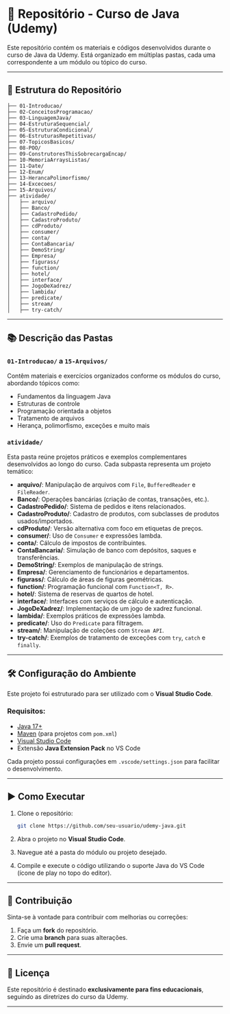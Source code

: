 # 🧠 Repositório - Curso de Java (Udemy)

Este repositório contém os materiais e códigos desenvolvidos durante o curso de Java da Udemy. Está organizado em múltiplas pastas, cada uma correspondente a um módulo ou tópico do curso.

---

## 📁 Estrutura do Repositório

```
├── 01-Introducao/
├── 02-ConceitosProgramacao/
├── 03-LinguagemJava/
├── 04-EstruturaSequencial/
├── 05-EstruturaCondicional/
├── 06-EstruturasRepetitivas/
├── 07-TopicosBasicos/
├── 08-POO/
├── 09-ConstrutoresThisSobrecargaEncap/
├── 10-MemoriaArraysListas/
├── 11-Date/
├── 12-Enum/
├── 13-HerancaPolimorfismo/
├── 14-Excecoes/
├── 15-Arquivos/
├── atividade/
│   ├── arquivo/
│   ├── Banco/
│   ├── CadastroPedido/
│   ├── CadastroProduto/
│   ├── cdProduto/
│   ├── consumer/
│   ├── conta/
│   ├── ContaBancaria/
│   ├── DemoString/
│   ├── Empresa/
│   ├── figurass/
│   ├── function/
│   ├── hotel/
│   ├── interface/
│   ├── JogoDeXadrez/
│   ├── lambida/
│   ├── predicate/
│   ├── stream/
│   ├── try-catch/
```

---

## 📚 Descrição das Pastas

### `01-Introducao/` a `15-Arquivos/`
Contêm materiais e exercícios organizados conforme os módulos do curso, abordando tópicos como:
- Fundamentos da linguagem Java
- Estruturas de controle
- Programação orientada a objetos
- Tratamento de arquivos
- Herança, polimorfismo, exceções e muito mais

### `atividade/`
Esta pasta reúne projetos práticos e exemplos complementares desenvolvidos ao longo do curso. Cada subpasta representa um projeto temático:

- **arquivo/**: Manipulação de arquivos com `File`, `BufferedReader` e `FileReader`.
- **Banco/**: Operações bancárias (criação de contas, transações, etc.).
- **CadastroPedido/**: Sistema de pedidos e itens relacionados.
- **CadastroProduto/**: Cadastro de produtos, com subclasses de produtos usados/importados.
- **cdProduto/**: Versão alternativa com foco em etiquetas de preços.
- **consumer/**: Uso de `Consumer` e expressões lambda.
- **conta/**: Cálculo de impostos de contribuintes.
- **ContaBancaria/**: Simulação de banco com depósitos, saques e transferências.
- **DemoString/**: Exemplos de manipulação de strings.
- **Empresa/**: Gerenciamento de funcionários e departamentos.
- **figurass/**: Cálculo de áreas de figuras geométricas.
- **function/**: Programação funcional com `Function<T, R>`.
- **hotel/**: Sistema de reservas de quartos de hotel.
- **interface/**: Interfaces com serviços de cálculo e autenticação.
- **JogoDeXadrez/**: Implementação de um jogo de xadrez funcional.
- **lambida/**: Exemplos práticos de expressões lambda.
- **predicate/**: Uso do `Predicate` para filtragem.
- **stream/**: Manipulação de coleções com `Stream API`.
- **try-catch/**: Exemplos de tratamento de exceções com `try`, `catch` e `finally`.

---

## 🛠️ Configuração do Ambiente

Este projeto foi estruturado para ser utilizado com o **Visual Studio Code**.

### Requisitos:
- [Java 17+](https://www.oracle.com/java/technologies/javase/jdk17-archive-downloads.html)
- [Maven](https://maven.apache.org/) (para projetos com `pom.xml`)
- [Visual Studio Code](https://code.visualstudio.com/)
- Extensão **Java Extension Pack** no VS Code

Cada projeto possui configurações em `.vscode/settings.json` para facilitar o desenvolvimento.

---

## ▶️ Como Executar

1. Clone o repositório:

   ```bash
   git clone https://github.com/seu-usuario/udemy-java.git
   ```

2. Abra o projeto no **Visual Studio Code**.
3. Navegue até a pasta do módulo ou projeto desejado.
4. Compile e execute o código utilizando o suporte Java do VS Code (ícone de play no topo do editor).

---

## 🤝 Contribuição

Sinta-se à vontade para contribuir com melhorias ou correções:

1. Faça um **fork** do repositório.
2. Crie uma **branch** para suas alterações.
3. Envie um **pull request**.

---

## 📄 Licença

Este repositório é destinado **exclusivamente para fins educacionais**, seguindo as diretrizes do curso da Udemy.

---
